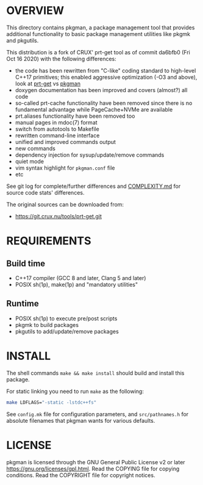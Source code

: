 OVERVIEW
========

This directory contains pkgman, a package management tool that
provides additional functionality to basic package management
utilities like pkgmk and pkgutils.

This distribution is a fork of CRUX' prt-get tool as of commit da6bfb0
(Fri Oct 16 2020) with the following differences:
  * the code has been rewritten from "C-like" coding standard to
    high-level C++17 primitives; this enabled aggressive optimization
    (-O3 and above), look at [prt-get][1] vs [pkgman][2]
  * doxygen documentation has been improved and covers (almost?) all
    code
  * so-called prt-cache functionality have been removed since there is
    no fundamental advantage while PageCache+NVMe are available
  * prt.aliases functionality have been removed too
  * manual pages in mdoc(7) format
  * switch from autotools to Makefile
  * rewritten command-line interface
  * unified and improved commands output
  * new commands
  * dependency injection for sysup/update/remove commands
  * quiet mode
  * vim syntax highlight for `pkgman.conf` file
  * etc

See git log for complete/further differences and [COMPLEXITY.md][3]
for source code stats' differences.

[1]: https://git.crux.nu/ports/core/src/branch/3.7/prt-get/README
[2]: https://github.com/zeppe-lin/pkgsrc-core/blob/master/pkgman/Pkgfile#L14
[3]: https://github.com/zeppe-lin/pkgman/blob/master/COMPLEXITY.md

The original sources can be downloaded from:
  * https://git.crux.nu/tools/prt-get.git


REQUIREMENTS
============

Build time
----------
  * C++17 compiler (GCC 8 and later, Clang 5 and later)
  * POSIX sh(1p), make(1p) and "mandatory utilities"

Runtime
-------
  * POSIX sh(1p) to execute pre/post scripts
  * pkgmk to build packages
  * pkgutils to add/update/remove packages


INSTALL
=======

The shell commands `make && make install` should build and install
this package.

For static linking you need to run `make` as the following:
```sh
make LDFLAGS="-static -lstdc++fs"
```

See `config.mk` file for configuration parameters, and
`src/pathnames.h` for absolute filenames that pkgman wants for various
defaults.


LICENSE
=======

pkgman is licensed through the GNU General Public License v2 or later
<https://gnu.org/licenses/gpl.html>.
Read the COPYING file for copying conditions.
Read the COPYRIGHT file for copyright notices.
